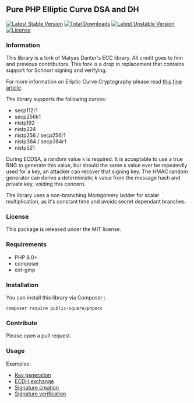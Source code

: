 ## Pure PHP Elliptic Curve DSA and DH

[![Latest Stable Version](https://poser.pugx.org/public-square/phpecc/v/stable.png)](https://packagist.org/packages/public-square/phpecc)
[![Total Downloads](https://poser.pugx.org/public-square/phpecc/downloads.png)](https://packagist.org/packages/public-square/phpecc)
[![Latest Unstable Version](https://poser.pugx.org/public-square/phpecc/v/unstable.png)](https://packagist.org/packages/public-square/phpecc)
[![License](https://poser.pugx.org/public-square/phpecc/license.png)](https://packagist.org/packages/public-square/phpecc)

### Information

This library is a fork of Matyas Danter's ECC library. All credit goes to him and previous contributors.
This fork is a drop in replacement that contains support for Schnorr signing and verifying.

For more information on Elliptic Curve Cryptography please read [this fine article](http://www.matyasdanter.com/2010/12/elliptic-curve-php-oop-dsa-and-diffie-hellman/).

The library supports the following curves:

 - secp112r1
 - secp256k1
 - nistp192
 - nistp224
 - nistp256 / secp256r1
 - nistp384 / secp384r1
 - nistp521

During ECDSA, a random value `k` is required. It is acceptable to use a true RNG to generate this value, but
should the same `k` value ever be repeatedly used for a key, an attacker can recover that signing key.
The HMAC random generator can derive a deterministic k value from the message hash and private key, voiding
this concern.

The library uses a non-branching Montgomery ladder for scalar multiplication, as it's constant time and avoids secret
dependant branches.

### License

This package is released under the MIT license.

### Requirements

* PHP 8.0+
* composer
* ext-gmp

### Installation

You can install this library via Composer :

`composer require public-square/phpecc`

### Contribute

Please open a pull request.

### Usage

Examples:
 * [Key generation](./examples/key_generation.php)
 * [ECDH exchange](./examples/ecdh_exchange.php)
 * [Signature creation](./examples/creating_signature.php)
 * [Signature verification](./examples/verify_signature.php)
